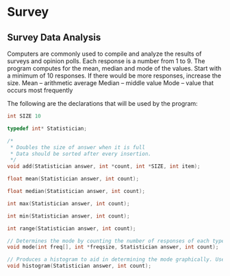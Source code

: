 # Survey

## Survey Data Analysis

Computers are commonly used to compile and analyze the results of surveys and opinion polls. Each response is a number from 1 to 9. The program computes for the mean, median and mode of the values. Start with a minimum of 10 responses. If there would be more responses, increase the size.
Mean – arithmetic average
Median – middle value
Mode – value that occurs most frequently

The following are the declarations that will be used by the program:
```c
int SIZE 10

typedef int* Statistician;

/*
 * Doubles the size of answer when it is full
 * Data should be sorted after every insertion.
 */
void add(Statistician answer, int *count, int *SIZE, int item);

float mean(Statistician answer, int count);

float median(Statistician answer, int count);

int max(Statistician answer, int count);

int min(Statistician answer, int count);

int range(Statistician answer, int count);

// Determines the mode by counting the number of responses of each type, then selecting the value with the greatest count.
void mode(int freq[], int *freqsize, Statistician answer, int count);

// Produces a histogram to aid in determining the mode graphically. Use asterisks to represents number of occurrences.
void histogram(Statistician answer, int count);
```